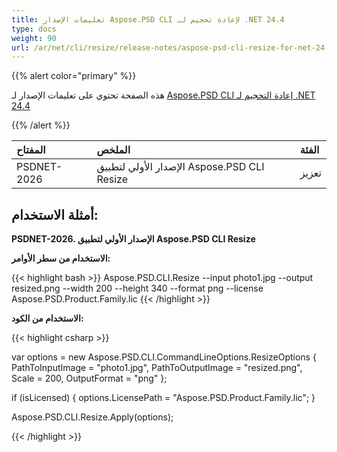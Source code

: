 ```yaml
---
title: تعليمات الإصدار Aspose.PSD CLI لإعادة تحجيم لـ .NET 24.4
type: docs
weight: 90
url: /ar/net/cli/resize/release-notes/aspose-psd-cli-resize-for-net-24-4-release-notes/
---
```


{{% alert color="primary" %}}

هذه الصفحة تحتوي على تعليمات الإصدار لـ [Aspose.PSD CLI إعادة التحجيم لـ .NET 24.4](https://www.nuget.org/packages/Aspose.PSD.CLI.Resize/)

{{% /alert %}}


| **المفتاح**    | **الملخص**                                   | **الفئة**       |
|:------------|:-----------------------------------------------|:-------------|
| PSDNET-2026 | الإصدار الأولي لتطبيق Aspose.PSD CLI Resize |  تعزيز |


## **أمثلة الاستخدام:**

**PSDNET-2026. الإصدار الأولي لتطبيق Aspose.PSD CLI Resize**

**الاستخدام من سطر الأوامر:**

{{< highlight bash >}}
Aspose.PSD.CLI.Resize --input photo1.jpg --output resized.png --width 200 --height 340 --format png --license Aspose.PSD.Product.Family.lic
{{< /highlight >}}

**الاستخدام من الكود:**

{{< highlight csharp >}}

var options = new Aspose.PSD.CLI.CommandLineOptions.ResizeOptions
{
    PathToInputImage = "photo1.jpg",
    PathToOutputImage = "resized.png",
    Scale = 200,
    OutputFormat = "png"
};


if (isLicensed)
{
    options.LicensePath = "Aspose.PSD.Product.Family.lic";
}

Aspose.PSD.CLI.Resize.Apply(options);

{{< /highlight >}}